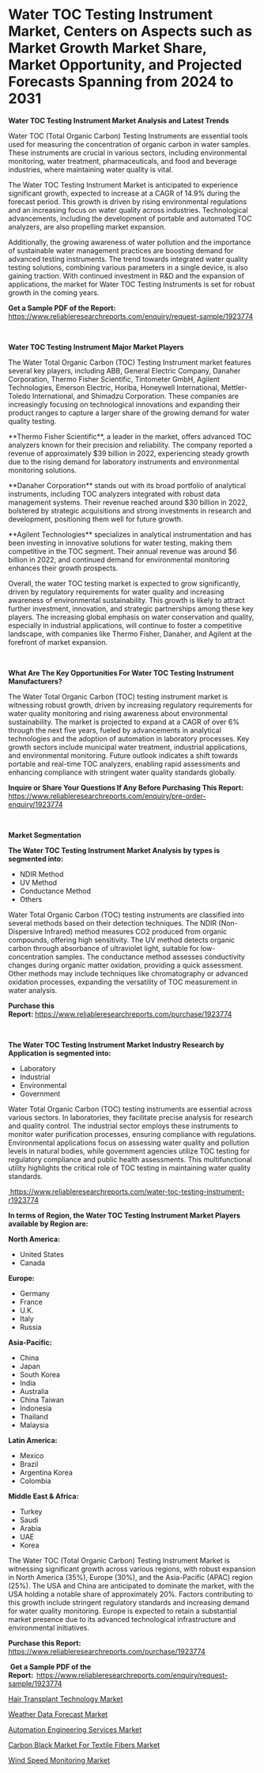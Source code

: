 <p><h1>Water TOC Testing Instrument Market, Centers on Aspects such as Market Growth Market Share, Market Opportunity, and Projected Forecasts Spanning from 2024 to 2031</h1></p><p><strong>Water TOC Testing Instrument Market Analysis and Latest Trends</strong></p>
<p><p>Water TOC (Total Organic Carbon) Testing Instruments are essential tools used for measuring the concentration of organic carbon in water samples. These instruments are crucial in various sectors, including environmental monitoring, water treatment, pharmaceuticals, and food and beverage industries, where maintaining water quality is vital. </p><p>The Water TOC Testing Instrument Market is anticipated to experience significant growth, expected to increase at a CAGR of 14.9% during the forecast period. This growth is driven by rising environmental regulations and an increasing focus on water quality across industries. Technological advancements, including the development of portable and automated TOC analyzers, are also propelling market expansion. </p><p>Additionally, the growing awareness of water pollution and the importance of sustainable water management practices are boosting demand for advanced testing instruments. The trend towards integrated water quality testing solutions, combining various parameters in a single device, is also gaining traction. With continued investment in R&D and the expansion of applications, the market for Water TOC Testing Instruments is set for robust growth in the coming years.</p></p>
<p><strong>Get a Sample PDF of the Report:&nbsp;</strong> <a href="https://www.reliableresearchreports.com/enquiry/request-sample/1923774?utm_campaign=1605&utm_medium=2&utm_source=Github&utm_content=ia&utm_term=24102024&utm_id=water-toc-testing-instrument">https://www.reliableresearchreports.com/enquiry/request-sample/1923774</a></p>
<p>&nbsp;</p>
<p><strong>Water TOC Testing Instrument Major Market Players</strong></p>
<p><p>The Water Total Organic Carbon (TOC) Testing Instrument market features several key players, including ABB, General Electric Company, Danaher Corporation, Thermo Fisher Scientific, Tintometer GmbH, Agilent Technologies, Emerson Electric, Horiba, Honeywell International, Mettler-Toledo International, and Shimadzu Corporation. These companies are increasingly focusing on technological innovations and expanding their product ranges to capture a larger share of the growing demand for water quality testing.</p><p>**Thermo Fisher Scientific**, a leader in the market, offers advanced TOC analyzers known for their precision and reliability. The company reported a revenue of approximately $39 billion in 2022, experiencing steady growth due to the rising demand for laboratory instruments and environmental monitoring solutions.</p><p>**Danaher Corporation** stands out with its broad portfolio of analytical instruments, including TOC analyzers integrated with robust data management systems. Their revenue reached around $30 billion in 2022, bolstered by strategic acquisitions and strong investments in research and development, positioning them well for future growth.</p><p>**Agilent Technologies** specializes in analytical instrumentation and has been investing in innovative solutions for water testing, making them competitive in the TOC segment. Their annual revenue was around $6 billion in 2022, and continued demand for environmental monitoring enhances their growth prospects.</p><p>Overall, the water TOC testing market is expected to grow significantly, driven by regulatory requirements for water quality and increasing awareness of environmental sustainability. This growth is likely to attract further investment, innovation, and strategic partnerships among these key players. The increasing global emphasis on water conservation and quality, especially in industrial applications, will continue to foster a competitive landscape, with companies like Thermo Fisher, Danaher, and Agilent at the forefront of market expansion.</p></p>
<p>&nbsp;</p>
<p><strong>What Are The Key Opportunities For Water TOC Testing Instrument Manufacturers?</strong></p>
<p><p>The Water Total Organic Carbon (TOC) testing instrument market is witnessing robust growth, driven by increasing regulatory requirements for water quality monitoring and rising awareness about environmental sustainability. The market is projected to expand at a CAGR of over 6% through the next five years, fueled by advancements in analytical technologies and the adoption of automation in laboratory processes. Key growth sectors include municipal water treatment, industrial applications, and environmental monitoring. Future outlook indicates a shift towards portable and real-time TOC analyzers, enabling rapid assessments and enhancing compliance with stringent water quality standards globally.</p></p>
<p><strong>Inquire or Share Your Questions If Any Before Purchasing This Report:</strong> <a href="https://www.reliableresearchreports.com/enquiry/pre-order-enquiry/1923774?utm_campaign=1605&utm_medium=2&utm_source=Github&utm_content=ia&utm_term=24102024&utm_id=water-toc-testing-instrument">https://www.reliableresearchreports.com/enquiry/pre-order-enquiry/1923774</a></p>
<p>&nbsp;</p>
<p><strong>Market Segmentation</strong></p>
<p><strong>The Water TOC Testing Instrument Market Analysis by types is segmented into:</strong></p>
<p><ul><li>NDIR Method</li><li>UV Method</li><li>Conductance Method</li><li>Others</li></ul></p>
<p><p>Water Total Organic Carbon (TOC) testing instruments are classified into several methods based on their detection techniques. The NDIR (Non-Dispersive Infrared) method measures CO2 produced from organic compounds, offering high sensitivity. The UV method detects organic carbon through absorbance of ultraviolet light, suitable for low-concentration samples. The conductance method assesses conductivity changes during organic matter oxidation, providing a quick assessment. Other methods may include techniques like chromatography or advanced oxidation processes, expanding the versatility of TOC measurement in water analysis.</p></p>
<p><strong>Purchase this Report:&nbsp;</strong><a href="https://www.reliableresearchreports.com/purchase/1923774?utm_campaign=1605&utm_medium=2&utm_source=Github&utm_content=ia&utm_term=24102024&utm_id=water-toc-testing-instrument">https://www.reliableresearchreports.com/purchase/1923774</a></p>
<p>&nbsp;</p>
<p><strong>The Water TOC Testing Instrument Market Industry Research by Application is segmented into:</strong></p>
<p><ul><li>Laboratory</li><li>Industrial</li><li>Environmental</li><li>Government</li></ul></p>
<p><p>Water Total Organic Carbon (TOC) testing instruments are essential across various sectors. In laboratories, they facilitate precise analysis for research and quality control. The industrial sector employs these instruments to monitor water purification processes, ensuring compliance with regulations. Environmental applications focus on assessing water quality and pollution levels in natural bodies, while government agencies utilize TOC testing for regulatory compliance and public health assessments. This multifunctional utility highlights the critical role of TOC testing in maintaining water quality standards.</p></p>
<p><a href="https://www.reliableresearchreports.com/water-toc-testing-instrument-r1923774?utm_campaign=1605&utm_medium=2&utm_source=Github&utm_content=ia&utm_term=24102024&utm_id=water-toc-testing-instrument">&nbsp;https://www.reliableresearchreports.com/water-toc-testing-instrument-r1923774</a></p>
<p><strong>In terms of Region, the Water TOC Testing Instrument Market Players available by Region are:</strong></p>
<p>
    <p> <strong> North America: </strong>
        <ul>
            <li>United States</li>
            <li>Canada</li>
        </ul>
        </p> 
    <p> <strong> Europe: </strong>
        <ul>
            <li>Germany</li>
            <li>France</li>
            <li>U.K.</li>
            <li>Italy</li>
            <li>Russia</li>
        </ul>
        </p> 
    <p> <strong> Asia-Pacific: </strong>
        <ul>
            <li>China</li>
            <li>Japan</li>
            <li>South Korea</li>
            <li>India</li>
            <li>Australia</li>
            <li>China Taiwan</li>
            <li>Indonesia</li>
            <li>Thailand</li>
            <li>Malaysia</li>
        </ul>
        </p> 
    <p> <strong> Latin America: </strong>
        <ul>
            <li>Mexico</li>
            <li>Brazil</li>
            <li>Argentina Korea</li>
            <li>Colombia</li>
        </ul>
        </p> 
    <p> <strong> Middle East & Africa: </strong>
        <ul>
            <li>Turkey</li>
            <li>Saudi</li>
            <li>Arabia</li>
            <li>UAE</li>
            <li>Korea</li>
        </ul>
    </p>
    </p>
<p><p>The Water TOC (Total Organic Carbon) Testing Instrument Market is witnessing significant growth across various regions, with robust expansion in North America (35%), Europe (30%), and the Asia-Pacific (APAC) region (25%). The USA and China are anticipated to dominate the market, with the USA holding a notable share of approximately 20%. Factors contributing to this growth include stringent regulatory standards and increasing demand for water quality monitoring. Europe is expected to retain a substantial market presence due to its advanced technological infrastructure and environmental initiatives.</p></p>
<p><strong>Purchase this Report: </strong><a href="https://www.reliableresearchreports.com/purchase/1923774?utm_campaign=1605&utm_medium=2&utm_source=Github&utm_content=ia&utm_term=24102024&utm_id=water-toc-testing-instrument">https://www.reliableresearchreports.com/purchase/1923774</a></p>
<p>&nbsp;<strong>Get a Sample PDF of the Report:&nbsp;&nbsp;</strong><a href="https://www.reliableresearchreports.com/enquiry/request-sample/1923774?utm_campaign=1605&utm_medium=2&utm_source=Github&utm_content=ia&utm_term=24102024&utm_id=water-toc-testing-instrument">https://www.reliableresearchreports.com/enquiry/request-sample/1923774</a></p>
<p><strong></strong></p>
<p><p><a href="https://www.linkedin.com/pulse/in-depth-hair-transplant-technology-market-review-xjncf?utm_campaign=1605&utm_medium=2&utm_source=Github&utm_content=ia&utm_term=24102024&utm_id=water-toc-testing-instrument">Hair Transplant Technology Market</a></p><p><a href="https://www.linkedin.com/pulse/weather-data-forecast-market-innovations-trends-comprehensive-msj8f?utm_campaign=1605&utm_medium=2&utm_source=Github&utm_content=ia&utm_term=24102024&utm_id=water-toc-testing-instrument">Weather Data Forecast Market</a></p><p><a href="https://www.linkedin.com/pulse/automation-engineering-services-spectrum-usage-patterns-sector-zkr6f?utm_campaign=1605&utm_medium=2&utm_source=Github&utm_content=ia&utm_term=24102024&utm_id=water-toc-testing-instrument">Automation Engineering Services Market</a></p><p><a href="https://github.com/HobertDavis43/Market-Research-Report-List-1/blob/main/carbon-black-market-for-textile-fibers-market.md?utm_campaign=1605&utm_medium=2&utm_source=Github&utm_content=ia&utm_term=24102024&utm_id=water-toc-testing-instrument">Carbon Black Market For Textile Fibers Market</a></p><p><a href="https://www.linkedin.com/pulse/wind-speed-monitoring-market-emerging-trends-future-sdref?utm_campaign=1605&utm_medium=2&utm_source=Github&utm_content=ia&utm_term=24102024&utm_id=water-toc-testing-instrument">Wind Speed Monitoring Market</a></p></p>